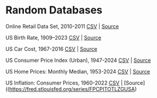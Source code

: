 # Random Databases

Online Retail Data Set, 2010-2011 [CSV](databases/Online%20Retail.csv) | [Source](https://www.kaggle.com/datasets/vijayuv/onlineretail)

US Birth Rate, 1909–2023 [CSV](databases/US_Births_and_General_Fertility_Rates.csv) | [Source](https://www.cdc.gov/nchs/data-visualization/natality-trends/index.htm)

US Car Cost, 1967-2016 [CSV](databases/US_Car_Cost.csv) | [Source](https://wgntv.com/news/the-average-car-now-costs-25449-how-much-was-a-car-the-year-you-were-born/)

US Consumer Price Index (Urban), 1947-2024 [CSV](databases/US_Consumer_Price_Index_All_Items.csv) | [Source](https://fred.stlouisfed.org/series/CPIAUCSL)

US Home Prices: Monthly Median, 1953-2024 [CSV](databases/US_Home_Prices_Monthly_Median.csv) | [Source](https://dqydj.com/historical-home-prices/)

US Inflation: Consumer Prices, 1960-2022 [CSV](databases/US_Inflation_Consumer_Prices.csv) | [Source]((https://fred.stlouisfed.org/series/FPCPITOTLZGUSA)